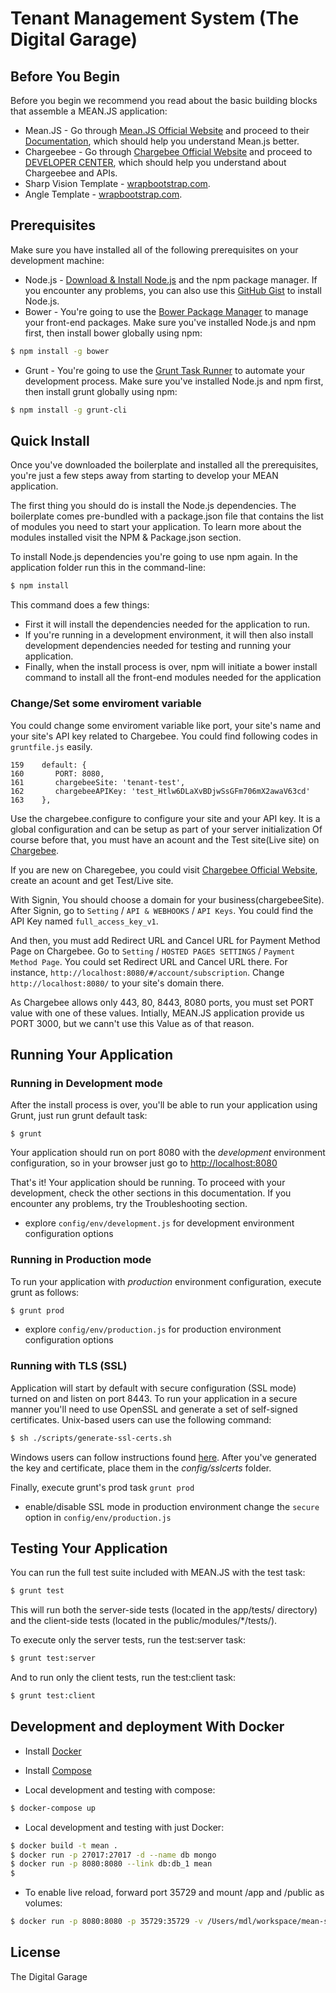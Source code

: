 # Tenant Management System (The Digital Garage)

## Before You Begin
Before you begin we recommend you read about the basic building blocks that assemble a MEAN.JS application:
* Mean.JS - Go through [Mean.JS Official Website](http://meanjs.org/) and proceed to their [Documentation](http://meanjs.org/docs.html), which should help you understand Mean.js better.
* Chargeebee - Go through [Chargebee Official Website](https://www.chargebee.com/) and proceed to [DEVELOPER CENTER](https://www.chargebee.com/developers/), which should help you understand about Chargeebee and APIs.
* Sharp Vision Template - [wrapbootstrap.com](https://wrapbootstrap.com/theme/sharp-vision-angularjs-business-theme-WB0T6N6X9).
* Angle Template - [wrapbootstrap.com](https://wrapbootstrap.com/theme/angle-bootstrap-admin-template-WB04HF123).

## Prerequisites
Make sure you have installed all of the following prerequisites on your development machine:
* Node.js - [Download & Install Node.js](http://www.nodejs.org/download/) and the npm package manager. If you encounter any problems, you can also use this [GitHub Gist](https://gist.github.com/isaacs/579814) to install Node.js.
* Bower - You're going to use the [Bower Package Manager](http://bower.io/) to manage your front-end packages. Make sure you've installed Node.js and npm first, then install bower globally using npm:

```bash
$ npm install -g bower
```

* Grunt - You're going to use the [Grunt Task Runner](http://gruntjs.com/) to automate your development process. Make sure you've installed Node.js and npm first, then install grunt globally using npm:

```bash
$ npm install -g grunt-cli
```

## Quick Install
Once you've downloaded the boilerplate and installed all the prerequisites, you're just a few steps away from starting to develop your MEAN application.

The first thing you should do is install the Node.js dependencies. The boilerplate comes pre-bundled with a package.json file that contains the list of modules you need to start your application. To learn more about the modules installed visit the NPM & Package.json section.

To install Node.js dependencies you're going to use npm again. In the application folder run this in the command-line:

```bash
$ npm install
```

This command does a few things:
* First it will install the dependencies needed for the application to run.
* If you're running in a development environment, it will then also install development dependencies needed for testing and running your application.
* Finally, when the install process is over, npm will initiate a bower install command to install all the front-end modules needed for the application

### Change/Set some enviroment variable
You could change some enviroment variable like port, your site's name and your site's API key related to Chargebee.
You could find following codes in `gruntfile.js` easily.

```
159    default: {
160    	  PORT: 8080,
161    	  chargebeeSite: 'tenant-test',
162    	  chargebeeAPIKey: 'test_Htlw6DLaXvBDjwSsGFm706mX2awaV63cd'
163    },
```
Use the chargebee.configure to configure your site and your API key. It is a global configuration and can be setup as part of your server initialization
Of course before that, you must have an acount and the Test site(Live site) on [Chargebee](https://www.chargebee.com/).

If you are new on Charegebee, you could visit [Chargebee Official Website](https://www.chargebee.com/), create an acount and get Test/Live site.

With Signin, You should choose a domain for your business(chargebeeSite).
After Signin, go to `Setting` / `API & WEBHOOKS` / `API Keys`. You could find the API Key named `full_access_key_v1`.

And then, you must add Redirect URL and Cancel URL for Payment Method Page on Chargebee.
Go to `Setting` / `HOSTED PAGES SETTINGS` / `Payment Method Page`.
You could set Redirect URL and Cancel URL there. For instance, `http://localhost:8080/#/account/subscription`.
Change `http://localhost:8080/` to your site's domain there.

As Chargebee allows only 443, 80, 8443, 8080 ports, you must set PORT value with one of these values.
Intially, MEAN.JS application provide us PORT 3000, but we cann't use this Value as of that reason.

## Running Your Application

### Running in Development mode
After the install process is over, you'll be able to run your application using Grunt, just run grunt default task:

```
$ grunt
```

Your application should run on port 8080 with the *development* environment configuration, so in your browser just go to [http://localhost:8080](http://localhost:8080)

That's it! Your application should be running. To proceed with your development, check the other sections in this documentation.
If you encounter any problems, try the Troubleshooting section.

* explore `config/env/development.js` for development environment configuration options

### Running in Production mode
To run your application with *production* environment configuration, execute grunt as follows:

```bash
$ grunt prod
```

* explore `config/env/production.js` for production environment configuration options

### Running with TLS (SSL)
Application will start by default with secure configuration (SSL mode) turned on and listen on port 8443.
To run your application in a secure manner you'll need to use OpenSSL and generate a set of self-signed certificates. Unix-based users can use the following command:

```bash
$ sh ./scripts/generate-ssl-certs.sh
```

Windows users can follow instructions found [here](http://www.websense.com/support/article/kbarticle/How-to-use-OpenSSL-and-Microsoft-Certification-Authority).
After you've generated the key and certificate, place them in the *config/sslcerts* folder.

Finally, execute grunt's prod task `grunt prod`
* enable/disable SSL mode in production environment change the `secure` option in `config/env/production.js`


## Testing Your Application
You can run the full test suite included with MEAN.JS with the test task:

```bash
$ grunt test
```

This will run both the server-side tests (located in the app/tests/ directory) and the client-side tests (located in the public/modules/*/tests/).

To execute only the server tests, run the test:server task:

```bash
$ grunt test:server
```

And to run only the client tests, run the test:client task:

```bash
$ grunt test:client
```

## Development and deployment With Docker

* Install [Docker](https://docs.docker.com/installation/#installation)
* Install [Compose](https://docs.docker.com/compose/install/)

* Local development and testing with compose:
```bash
$ docker-compose up
```

* Local development and testing with just Docker:
```bash
$ docker build -t mean .
$ docker run -p 27017:27017 -d --name db mongo
$ docker run -p 8080:8080 --link db:db_1 mean
$
```

* To enable live reload, forward port 35729 and mount /app and /public as volumes:
```bash
$ docker run -p 8080:8080 -p 35729:35729 -v /Users/mdl/workspace/mean-stack/mean/public:/home/mean/public -v /Users/mdl/workspace/mean-stack/mean/app:/home/mean/app --link db:db_1 mean
```

## License
The Digital Garage